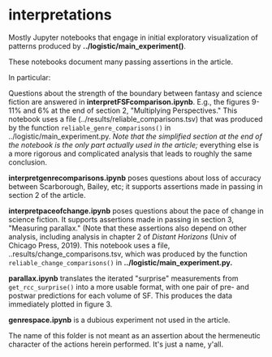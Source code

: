 interpretations
================

Mostly Jupyter notebooks that engage in initial exploratory visualization of patterns produced by **../logistic/main_experiment()**.

These notebooks document many passing assertions in the article.

In particular:

Questions about the strength of the boundary between fantasy and science fiction are answered in **interpretFSFcomparison.ipynb**. E.g., the figures 9-11% and 6% at the end of section 2, "Multiplying Perspectives." This notebook uses a file (../results/reliable_comparisons.tsv) that was produced by the function ```reliable_genre_comparisons()``` in ../logistic/main_experiment.py. *Note that the simplified section at the end of the notebook is the only part actually used in the article;* everything else is a more rigorous and complicated analysis that leads to roughly the same conclusion.

**interpretgenrecomparisons.ipynb** poses questions about loss of accuracy between Scarborough, Bailey, etc; it supports assertions made in passing in section 2 of the article.

**interpretpaceofchange.ipynb** poses questions about the pace of change in science fiction. It supports assertions made in passing in section 3, "Measuring parallax." (Note that these assertions also depend on other analysis, including analysis in chapter 2 of *Distant Horizons* (Univ of Chicago Press, 2019). This notebook uses a file, ..results/change_comparisons.tsv, which was produced by the function ```reliable_change_comparisons()``` in **../logistic/main_experiment.py.**

**parallax.ipynb** translates the iterated "surprise" measurements from ```get_rcc_surprise()``` into a more usable format, with one pair of pre- and postwar predictions for each volume of SF. This produces the data immediately plotted in figure 3.

**genrespace.ipynb** is a dubious experiment not used in the article.

The name of this folder is not meant as an assertion about the hermeneutic character of the actions herein performed. It's just a name, y'all.




